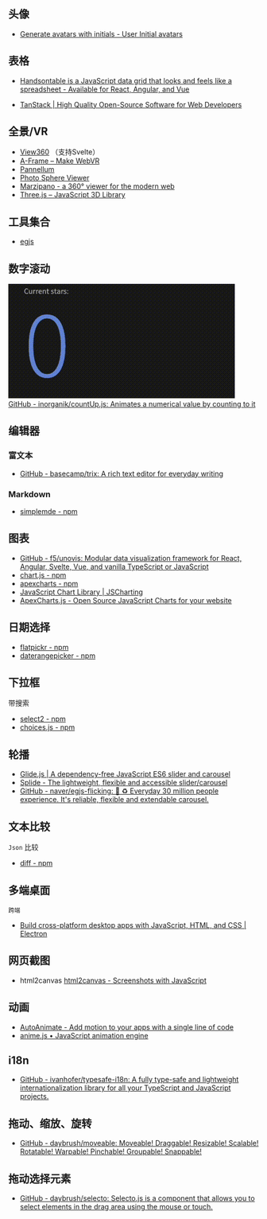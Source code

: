 ## 头像

- [Generate avatars with initials - User Initial avatars](https://ui-avatars.com/)

## 表格

- [Handsontable is a JavaScript data grid that looks and feels like a spreadsheet - Available for React, Angular, and Vue](https://handsontable.com/)

-  [TanStack | High Quality Open-Source Software for Web Developers](https://tanstack.com/)

## 全景/VR

- [View360](https://naver.github.io/egjs-view360/) （支持Svelte）
- [A-Frame – Make WebVR](https://aframe.io/)
- [Pannellum](https://pannellum.org/)
- [Photo Sphere Viewer](https://photo-sphere-viewer.js.org/)
- [Marzipano - a 360° viewer for the modern web](https://www.marzipano.net/)
- [Three.js – JavaScript 3D Library](https://threejs.org/?spm=a2c6h.12873639.article-detail.5.642ed316Mb5pcV)

## 工具集合

- [egjs](https://naver.github.io/egjs/)

## 数字滚动
![](assets/odometer_plugin.gif)
[GitHub - inorganik/countUp.js: Animates a numerical value by counting to it](https://github.com/inorganik/countUp.js)


## 编辑器

### 富文本
- [GitHub - basecamp/trix: A rich text editor for everyday writing](https://github.com/basecamp/trix)

### Markdown
- [simplemde - npm](https://www.npmjs.com/package/simplemde)


## 图表

- [GitHub - f5/unovis: Modular data visualization framework for React, Angular, Svelte, Vue, and vanilla TypeScript or JavaScript](https://github.com/f5/unovis)
- [chart.js - npm](https://www.npmjs.com/package/chart.js)
- [apexcharts - npm](https://www.npmjs.com/package/apexcharts)
- [JavaScript Chart Library | JSCharting](https://jscharting.com/)
- [ApexCharts.js - Open Source JavaScript Charts for your website](https://apexcharts.com/)


## 日期选择
- [flatpickr - npm](https://www.npmjs.com/package/flatpickr)
- [daterangepicker - npm](https://www.npmjs.com/package/daterangepicker)


## 下拉框
带搜索
- [select2 - npm](https://www.npmjs.com/package/select2)
- [choices.js - npm](https://www.npmjs.com/package/choices.js)


## 轮播
- [Glide.js | A dependency-free JavaScript ES6 slider and carousel](https://glidejs.com/)
- [Splide - The lightweight, flexible and accessible slider/carousel](https://splidejs.com/)
- [GitHub - naver/egjs-flicking: 🎠 ♻️ Everyday 30 million people experience. It's reliable, flexible and extendable carousel.](https://github.com/naver/egjs-flicking)

## 文本比较

`Json` 比较

- [diff - npm](https://www.npmjs.com/package/diff)


## 多端桌面

`跨端`

- [Build cross-platform desktop apps with JavaScript, HTML, and CSS | Electron](https://www.electronjs.org/)

## 网页截图

- html2canvas [html2canvas - Screenshots with JavaScript](https://html2canvas.hertzen.com/)

## 动画

- [AutoAnimate - Add motion to your apps with a single line of code](https://auto-animate.formkit.com/#installation)
- [anime.js • JavaScript animation engine](https://animejs.com/)

## i18n

- [GitHub - ivanhofer/typesafe-i18n: A fully type-safe and lightweight internationalization library for all your TypeScript and JavaScript projects.](https://github.com/ivanhofer/typesafe-i18n)

## 拖动、缩放、旋转

- [GitHub - daybrush/moveable: Moveable! Draggable! Resizable! Scalable! Rotatable! Warpable! Pinchable! Groupable! Snappable!](https://github.com/daybrush/moveable)

## 拖动选择元素

- [GitHub - daybrush/selecto: Selecto.js is a component that allows you to select elements in the drag area using the mouse or touch.](https://github.com/daybrush/selecto)